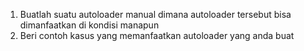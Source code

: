 1. Buatlah suatu autoloader manual dimana autoloader tersebut bisa dimanfaatkan di kondisi manapun
2. Beri contoh kasus yang memanfaatkan autoloader yang anda buat
